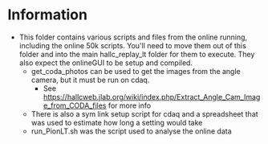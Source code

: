 # Information

- This folder contains various scripts and files from the online running, including the online 50k scripts. You'll need to move them out of this folder and into the main hallc_replay_lt folder for them to execute. They also expect the onlineGUI to be setup and compiled.
  - get_coda_photos can be used to get the images from the angle camera, but it must be run on cdaq.
    - See https://hallcweb.jlab.org/wiki/index.php/Extract_Angle_Cam_Image_from_CODA_files for more info
  - There is also a sym link setup script for cdaq and a spreadsheet that was used to estimate how long a setting would take
  - run_PionLT.sh was the script used to analyse the online data